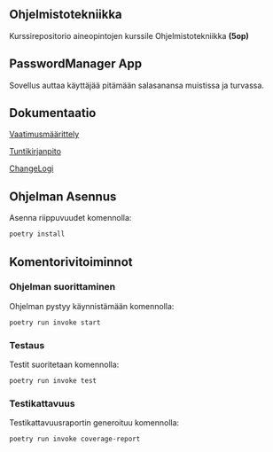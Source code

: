 ## Ohjelmistotekniikka

Kurssirepositorio aineopintojen kurssile Ohjelmistotekniikka **(5op)**

## PasswordManager App

Sovellus auttaa käyttäjää pitämään salasanansa muistissa ja turvassa.

## Dokumentaatio

[Vaatimusmäärittely](https://github.com/oskari83/ot-harjoitustyo/blob/master/pwmanager-app/dokumentaatio/vaatimusmaarittely.md)

[Tuntikirjanpito](https://github.com/oskari83/ot-harjoitustyo/blob/master/pwmanager-app/dokumentaatio/tuntikirjanpito.md)

[ChangeLogi](https://github.com/oskari83/ot-harjoitustyo/blob/master/pwmanager-app/dokumentaatio/changelog.md)

## Ohjelman Asennus

Asenna riippuvuudet komennolla:

```bash
poetry install
```

## Komentorivitoiminnot

### Ohjelman suorittaminen

Ohjelman pystyy käynnistämään komennolla:

```bash
poetry run invoke start
```

### Testaus

Testit suoritetaan komennolla:

```bash
poetry run invoke test
```

### Testikattavuus

Testikattavuusraportin generoituu komennolla:

```bash
poetry run invoke coverage-report
```